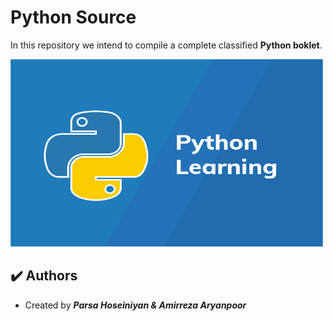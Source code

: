 # Python Source

In this repository we intend to compile a complete classified **Python boklet**.

<img src="assets\images\python.jpg" alt="python" style="width:500px; height:300px">

## :heavy_check_mark: Authors

-   Created by ***Parsa Hoseiniyan & Amirreza Aryanpoor***

